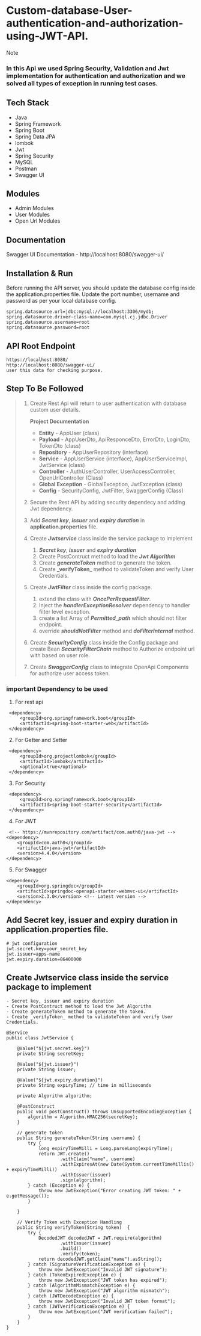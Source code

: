 # Custom-database-User-authentication-and-authorization-using-JWT-API. 

> [!NOTE]
> ### In this Api we used Spring Security, Validation and Jwt implementation for authentication and authorization and we solved all types of exception in running test cases.

## Tech Stack
- Java
- Spring Framework
- Spring Boot
- Spring Data JPA
- lombok
- Jwt
- Spring Security
- MySQL
- Postman
- Swagger UI

## Modules
* Admin Modules
* User Modules
* Open Url Modules

## Documentation
Swagger UI Documentation - http://localhost:8080/swagger-ui/

## Installation & Run
Before running the API server, you should update the database config inside the application.properties file.
Update the port number, username and password as per your local database config.
    
```
spring.datasource.url=jdbc:mysql://localhost:3306/mydb;
spring.datasource.driver-class-name=com.mysql.cj.jdbc.Driver
spring.datasource.username=root
spring.datasource.password=root
```

## API Root Endpoint

```
https://localhost:8080/
http://localhost:8080/swagger-ui/
user this data for checking purpose.
```
## Step To Be Followed
> 1. Create Rest Api will return to user authentication with database custom user details.
>    
>    **Project Documentation**
>    - **Entity** - AppUser (class)
>    - **Payload** - AppUserDto, ApiResponceDto, ErrorDto, LoginDto, TokenDto (class)
>    - **Repository** - AppUserRepository (interface)
>    - **Service** - AppUserService (interface), AppUserServiceImpl, JwtService (class)
>    - **Controller** - AuthUserController, UserAccessController, OpenUrlController (Class)
>    - **Global Exception** - GlobalException, JwtException (class)
>    - **Config** - SecurityConfig, JwtFilter, SwaggerConfig (Class)
>      
> 2. Secure the Rest API by adding security dependecy and adding Jwt dependency.
>    
> 3. Add **_Secret key_**, **_issuer_** and **_expiry duration_** in **application.properties** file.
>    
> 4. Create **_Jwtservice_** class inside the service package to implement
>      1. **_Secret key_**, **_issuer_** and **_expiry duration_**
>      2. Create PostContruct method to load the **_Jwt Algorithm_**
>      3.  Create **_generateToken_** method to generate the token.
>      4.  Create **_verifyToken**_ method to validateToken and verify User Credentials.
>    
> 5. Create **_JwtFilter_** class inside the config package.
>      1. extend the class with **_OncePerRequestFilter_**.
>      2. Inject the **_handlerExceptionResolver_** dependency to handler filter level exception.
>      3. create a list Array of **_Permitted_path_** which should not filter endpoint.
>      4. override **_shouldNotFilter_** method and **_doFilterInternal_** method.
>         
> 6. Create **_SecurityConfig_** class inside the Config package and create Bean **_SecurityFilterChain_** method to Authorize endpoint url with based on user role.
> 
> 7. Create **_SwaggerConfig_** class to integrate OpenApi Components for authorize user access token.

### important Dependency to be used
1. For rest api
``` 
 <dependency>
     <groupId>org.springframework.boot</groupId>
     <artifactId>spring-boot-starter-web</artifactId>
 </dependency>
```

2. For Getter and Setter
``` 
 <dependency>
     <groupId>org.projectlombok</groupId>
     <artifactId>lombok</artifactId>
     <optional>true</optional>
 </dependency>
```

3. For Security
``` 
 <dependency>
     <groupId>org.springframework.boot</groupId>
     <artifactId>spring-boot-starter-security</artifactId>
 </dependency>
```

4. For JWT
``` 
 <!-- https://mvnrepository.com/artifact/com.auth0/java-jwt -->
<dependency>
	<groupId>com.auth0</groupId>
	<artifactId>java-jwt</artifactId>
	<version>4.4.0</version>
</dependency>
```

5. For Swagger
``` 
<dependency>
	<groupId>org.springdoc</groupId>
	<artifactId>springdoc-openapi-starter-webmvc-ui</artifactId>
	<version>2.3.0</version> <!-- Latest version -->
</dependency>
```

## Add Secret key, issuer and expiry duration in application.properties file.
```
# jwt configuration
jwt.secret.key=your_secret_key
jwt.issuer=apps-name
jwt.expiry.duration=86400000
```

## Create Jwtservice class inside the service package to implement
	- Secret key, issuer and expiry duration
 	- Create PostContruct method to load the Jwt Algorithm
	- Create generateToken method to generate the token.
	- Create _verifyToken_ method to validateToken and verify User Credentials.
```
@Service
public class JwtService {

    @Value("${jwt.secret.key}")
    private String secretKey;

    @Value("${jwt.issuer}")
    private String issuer;

    @Value("${jwt.expiry.duration}")
    private String expiryTime; // time in milliseconds

    private Algorithm algorithm;

    @PostConstruct
    public void postConstruct() throws UnsupportedEncodingException {
        algorithm = Algorithm.HMAC256(secretKey);
    }

    // generate token
    public String generateToken(String username) {
        try {
            long expiryTimeMilli = Long.parseLong(expiryTime);
            return JWT.create()
                    .withClaim("name", username)
                    .withExpiresAt(new Date(System.currentTimeMillis() + expiryTimeMilli))
                    .withIssuer(issuer)
                    .sign(algorithm);
        } catch (Exception e) {
            throw new JwtException("Error creating JWT token: " + e.getMessage());
        }

    }

    // Verify Token with Exception Handling
    public String verifyToken(String token)  {
        try {
            DecodedJWT decodedJWT = JWT.require(algorithm)
                    .withIssuer(issuer)
                    .build()
                    .verify(token);
            return decodedJWT.getClaim("name").asString();
        } catch (SignatureVerificationException e) {
            throw new JwtException("Invalid JWT signature");
        } catch (TokenExpiredException e) {
            throw new JwtException("JWT token has expired");
        } catch (AlgorithmMismatchException e) {
            throw new JwtException("JWT algorithm mismatch");
        } catch (JWTDecodeException e) {
            throw new JwtException("Invalid JWT token format");
        } catch (JWTVerificationException e) {
            throw new JwtException("JWT verification failed");
        }
    }
}
```
